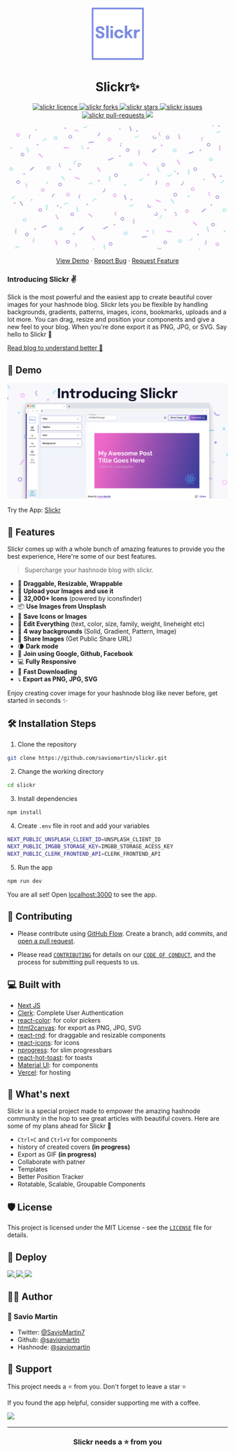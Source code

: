 <p align="center">
  <a href="https://slickr.vercel.app/">
    <img alt="Slickr" src="public/assets/logo.png" width="125" />
  </a>
</p>
<h1 align="center">Slickr✨️</h1>

<p align="center">
<a href="https://github.com/saviomartin/slickr/blob/master/LICENSE" target="blank">
<img src="https://img.shields.io/github/license/saviomartin/slickr?style=flat-square" alt="slickr licence" />
</a>
<a href="https://github.com/saviomartin/slickr/fork" target="blank">
<img src="https://img.shields.io/github/forks/saviomartin/slickr?style=flat-square" alt="slickr forks"/>
</a>
<a href="https://github.com/saviomartin/slickr/stargazers" target="blank">
<img src="https://img.shields.io/github/stars/saviomartin/slickr?style=flat-square" alt="slickr stars"/>
</a>
<a href="https://github.com/saviomartin/slickr/issues" target="blank">
<img src="https://img.shields.io/github/issues/saviomartin/slickr?style=flat-square" alt="slickr issues"/>
</a>
<a href="https://github.com/saviomartin/slickr/pulls" target="blank">
<img src="https://img.shields.io/github/issues-pr/saviomartin/slickr?style=flat-square" alt="slickr pull-requests"/>
</a>
<a href="https://twitter.com/intent/tweet?text=Checkout%20slickr.vercel.app%20by%20@saviomartin7.%20The%20most%20powerful%20way%20to%20create%20awesome%20cover%20images%20for%20your%20@hashnode%20blog%20🔥"><img src="https://img.shields.io/twitter/url?label=Share%20on%20Twitter&style=social&url=https%3A%2F%2Fgithub.com%2Fsaviomartin%2Fslickr"></a>

</p>

<p align="center"><img src="public/assets/slickr.gif" alt="slickr gif" width="550" /></p>

<p align="center">
    <a href="https://slickr.vercel.app/" target="blank">View Demo</a>
    ·
    <a href="https://github.com/saviomartin/slickr/issues/new/choose">Report Bug</a>
    ·
    <a href="https://github.com/saviomartin/slickr/issues/new/choose">Request Feature</a>
</p>

### Introducing Slickr ✌️

Slick is the most powerful and the easiest app to create beautiful cover images for your hashnode blog. Slickr lets you be flexible by handling backgrounds, gradients, patterns, images, icons, bookmarks, uploads and a lot more. You can drag, resize and position your components and give a new feel to your blog. When you're done export it as PNG, JPG, or SVG. Say hello to Slickr 🤟

[Read blog to understand better 📖]()

## 🚀 Demo

<a href="https://slickr.vercel.app/" target="blank">
<img src="public/assets/slickr-cover.png" />
</a>

Try the App: [Slickr](https://slickr.vercel.app/)

## 🧐 Features

Slickr comes up with a whole bunch of amazing features to provide you the best experience, Here're some of our best features.

> Supercharge your hashnode blog with slickr.

- 💯 **Draggable, Resizable, Wrappable**
- 🎩 **Upload your Images and use it**
- 👾 **32,000+ Icons** (powered by iconsfinder)
- 📦 **Use Images from Unsplash**
- 🔖 **Save Icons or Images**
- 🍭 **Edit Everything** (text, color, size, family, weight, lineheight etc)
- 🌱 **4 way backgrounds** (Solid, Gradient, Pattern, Image)
- 🥁 **Share Images** (Get Public Share URL)
- 🌘 **Dark mode**
- 👤 **Join using Google, Github, Facebook**
- 💻 **Fully Responsive**
- 🚀 **Fast Downloading**
- ⤵️ **Export as PNG, JPG, SVG**

Enjoy creating cover image for your hashnode blog like never before, get started in seconds ✨️

## 🛠️ Installation Steps

1. Clone the repository

```bash
git clone https://github.com/saviomartin/slickr.git
```

2. Change the working directory

```bash
cd slickr
```

3. Install dependencies

```bash
npm install
```

4. Create `.env` file in root and add your variables

```bash
NEXT_PUBLIC_UNSPLASH_CLIENT_ID=UNSPLASH_CLIENT_ID
NEXT_PUBLIC_IMGBB_STORAGE_KEY=IMGBB_STORAGE_ACESS_KEY
NEXT_PUBLIC_CLERK_FRONTEND_API=CLERK_FRONTEND_API
```

5. Run the app

```bash
npm run dev
```

You are all set! Open [localhost:3000](http://localhost:3000/) to see the app.

## 🍰 Contributing

- Please contribute using [GitHub Flow](https://guides.github.com/introduction/flow). Create a branch, add commits, and [open a pull request](https://github.com/saviomartin/slickr/compare).

- Please read [`CONTRIBUTING`](CONTRIBUTING.md) for details on our [`CODE OF CONDUCT`](CODE_OF_CONDUCT.md), and the process for submitting pull requests to us.

## 💻 Built with

- [Next JS](https://nextjs.org/)
- [Clerk](https://clerk.dev/): Complete User Authentication
- [react-color](https://casesandberg.github.io/react-color/): for color pickers
- [html2canvas](https://html2canvas.hertzen.com/): for export as PNG, JPG, SVG
- [react-rnd](https://github.com/bokuweb/react-rnd): for draggable and resizable components
- [react-icons](https://react-icons.github.io/react-icons/): for icons
- [nprogress](https://www.npmjs.com/package/nprogress): for slim progressbars
- [react-hot-toast](https://react-hot-toast.com/): for toasts
- [Material UI](http://material-ui.com/): for components
- [Vercel](http://vercel.com/): for hosting

## 🌈 What's next

Slickr is a special project made to empower the amazing hashnode community in the hop to see great articles with beautiful covers. Here are some of my plans ahead for Slickr 🤞

- `Ctrl+C` and `Ctrl+V` for components
- history of created covers **(in progress)**
- Export as GIF **(in progress)**
- Collaborate with patner
- Templates
- Better Position Tracker
- Rotatable, Scalable, Groupable Components

## 🛡️ License

This project is licensed under the MIT License - see the [`LICENSE`](LICENSE) file for details.

## 🦄 Deploy

<a href="https://vercel.com/new/project?template=https://github.com/saviomartin/slickr">
<img src="https://vercel.com/button" height="37.5px" />
</a>
<a href="https://app.netlify.com/start/deploy?repository=https://github.com/saviomartin/slickr">
<img src="https://www.netlify.com/img/deploy/button.svg" height="37.5px" />
</a>
<a href="https://cloud.digitalocean.com/apps/new?repo=https://github.com/saviomartin/slickr">
<img src="https://camo.githubusercontent.com/df21703b4229f8d44f76c2d56073657a4ab450ca4566ba5d24d05bf528c298f8/68747470733a2f2f7777772e6465706c6f79746f646f2e636f6d2f646f2d62746e2d626c75652e737667" height="37.5px" />
</a>

## 👨‍💻 Author

### 👤 Savio Martin

- Twitter: [@SavioMartin7](https://twitter.com/SavioMartin7)
- Github: [@saviomartin](https://github.com/saviomartin)
- Hashnode: [@saviomartin](https://hashnode.com/@saviomartin)

## 🙏 Support

This project needs a ⭐️ from you. Don't forget to leave a star ⭐️

If you found the app helpful, consider supporting me with a coffee.

<img src="https://cdn.buymeacoffee.com/buttons/v2/default-yellow.png" height="50px">

---

<h3 align="center">
Slickr needs a ⭐️ from you
</h3>
